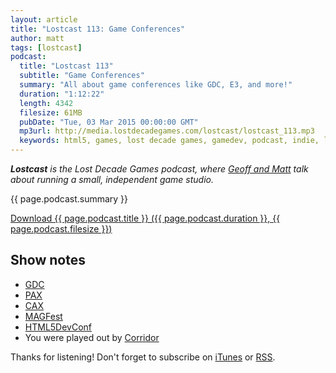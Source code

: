 ```yaml
---
layout: article
title: "Lostcast 113: Game Conferences"
author: matt
tags: [lostcast]
podcast:
  title: "Lostcast 113"
  subtitle: "Game Conferences"
  summary: "All about game conferences like GDC, E3, and more!"
  duration: "1:12:22"
  length: 4342
  filesize: 61MB
  pubDate: "Tue, 03 Mar 2015 00:00:00 GMT"
  mp3url: http://media.lostdecadegames.com/lostcast/lostcast_113.mp3
  keywords: html5, games, lost decade games, gamedev, podcast, indie, lostcast
---
```

_**Lostcast** is the Lost Decade Games podcast, where [Geoff and Matt](/about/) talk about running a small, independent game studio._

{{ page.podcast.summary }}

<a class="download-podcast" href="{{ page.podcast.mp3url }}">
	Download {{ page.podcast.title }} ({{ page.podcast.duration }}, {{ page.podcast.filesize }})
</a>

## Show notes

* [GDC](http://www.gdconf.com/)
* [PAX](http://www.paxsite.com/)
* [CAX](http://www.caextreme.org/)
* [MAGFest](http://magfest.org/)
* [HTML5DevConf](http://html5devconf.com/)
* You were played out by [Corridor](http://joshuamorse.bandcamp.com/track/corridor)

Thanks for listening! Don't forget to subscribe on [iTunes](http://itunes.apple.com/us/podcast/lostcast/id481950724) or [RSS](/lostcast.xml).
